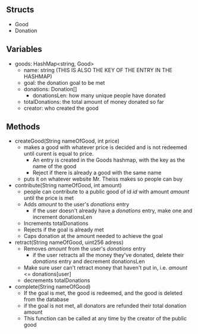 ## Structs
- Good
- Donation
## Variables
- goods: HashMap<string, Good>
    - name: string (THIS IS ALSO THE KEY OF THE ENTRY IN THE HASHMAP)
    - goal: the donation goal to be met
    - donations: Donation[]
        - donationsLen: how many unique people have donated
    - totalDonations: the total amount of money donated so far
    - creator: who created the good
## Methods
- createGood(String nameOfGood, int price)
    - makes a good with whatever price is decided and is not redeemed until curent is equal to price.
        - An entry is created in the Goods hashmap, with the key as the name of the good
        - Reject if there is already a good with the same name
    - puts it on whatever website Mr. Theiss makes so people can buy
- contribute(String nameOfGood, int amount)
    - people can contribute to a public good of id _id_ with amount _amount_ until the price is met
    - Adds _amount_ to the user's _donations_ entry
        - if the user doesn't already have a _donations_ entry, make one and increment donationsLen
    - Increments totalDonations
    - Rejects if the goal is already met
    - Caps donation at the amount needed to achieve the goal
- retract(String nameOfGood, uint256 adress)
    - Removes _amount_ from the user's _donations_ entry
        - if the user retracts all the money they've donated, delete their _donations_ entry and decrement donationsLen
    - Make sure user can't retract money that haven't put in, i.e. _amount_ <= donations[user]
    - decrements totalDonations
- complete(String nameOfGood)
    - If the goal is met, the good is redeemed, and the good is deleted from the database
    - if the goal is not met, all donators are refunded their total donation amount
    - This function can be called at any time by the creator of the public good
